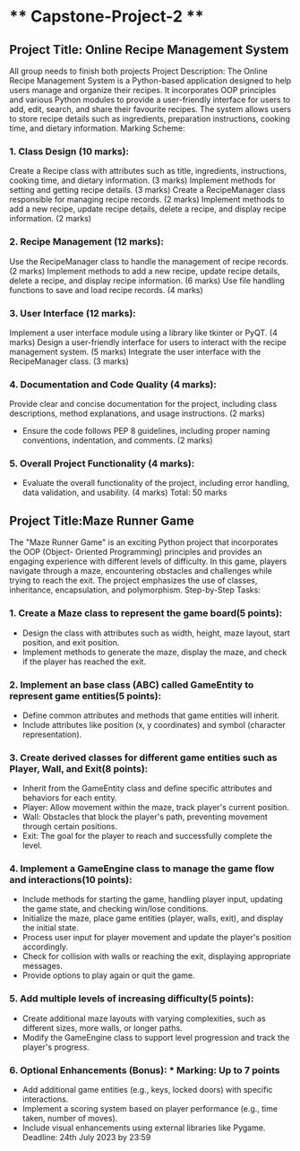 # ** Capstone-Project-2 **

## Project Title: Online Recipe Management System

All group needs to finish both projects
Project Description:
The Online Recipe Management System is a Python-based application designed to help users manage and organize their recipes. It incorporates OOP principles and various Python modules to provide a user-friendly interface for users to add, edit, search, and share their favourite recipes. The system allows users to store recipe details such as ingredients, preparation instructions, cooking time, and dietary information.
Marking Scheme:

### 1. Class Design (10 marks):

Create a Recipe class with attributes such as title, ingredients, instructions, cooking time, and dietary information. (3 marks)
Implement methods for setting and getting recipe details. (3 marks)
Create a RecipeManager class responsible for managing recipe records. (2 marks)
Implement methods to add a new recipe, update recipe details, delete a recipe, and display recipe information. (2 marks)

### 2. Recipe Management (12 marks):

Use the RecipeManager class to handle the management of recipe records. (2 marks)
Implement methods to add a new recipe, update recipe details, delete a recipe, and display recipe information. (6 marks)
Use file handling functions to save and load recipe records. (4 marks)

### 3. User Interface (12 marks):

Implement a user interface module using a library like tkinter or PyQT. (4 marks)
Design a user-friendly interface for users to interact with the recipe management system. (5 marks)
Integrate the user interface with the RecipeManager class. (3 marks)

### 4. Documentation and Code Quality (4 marks):

Provide clear and concise documentation for the project, including class descriptions, method explanations, and usage instructions. (2 marks)

-   Ensure the code follows PEP 8 guidelines, including proper naming
    conventions, indentation, and comments. (2 marks)

### 5. Overall Project Functionality (4 marks):

-   Evaluate the overall functionality of the project, including error handling, data
    validation, and usability. (4 marks)
    Total: 50 marks

## Project Title:Maze Runner Game

The "Maze Runner Game" is an exciting Python project that incorporates the OOP (Object-
Oriented Programming) principles and provides an engaging experience with different levels
of difficulty.
In this game, players navigate through a maze, encountering obstacles and challenges while
trying to reach the exit. The project emphasizes the use of classes, inheritance, encapsulation,
and polymorphism.
Step-by-Step Tasks:

### 1. Create a Maze class to represent the game board(5 points):

-   Design the class with attributes such as width, height, maze layout, start
    position, and exit position.
-   Implement methods to generate the maze, display the maze, and check
    if the player has reached the exit.

### 2. Implement an base class (ABC) called GameEntity to represent game entities(5 points):

-   Define common attributes and methods that game entities will inherit.
-   Include attributes like position (x, y coordinates) and symbol (character
    representation).

### 3. Create derived classes for different game entities such as Player, Wall, and Exit(8 points):

-   Inherit from the GameEntity class and define specific attributes and
    behaviors for each entity.
-   Player: Allow movement within the maze, track player's current position.
-   Wall: Obstacles that block the player's path, preventing movement
    through certain positions.
-   Exit: The goal for the player to reach and successfully complete the level.

### 4. Implement a GameEngine class to manage the game flow and interactions(10 points):

-   Include methods for starting the game, handling player input, updating
    the game state, and checking win/lose conditions.
-   Initialize the maze, place game entities (player, walls, exit), and display
    the initial state.
-   Process user input for player movement and update the player's
    position accordingly.
-   Check for collision with walls or reaching the exit, displaying appropriate
    messages.
-   Provide options to play again or quit the game.

### 5. Add multiple levels of increasing difficulty(5 points):

-   Create additional maze layouts with varying complexities, such as
    different sizes, more walls, or longer paths.
-   Modify the GameEngine class to support level progression and track the
    player's progress.

### 6. Optional Enhancements (Bonus): \* Marking: Up to 7 points

-   Add additional game entities (e.g., keys, locked doors) with specific
    interactions.
-   Implement a scoring system based on player performance (e.g., time
    taken, number of moves).
-   Include visual enhancements using external libraries like Pygame.
    Deadline: 24th July 2023 by 23:59
